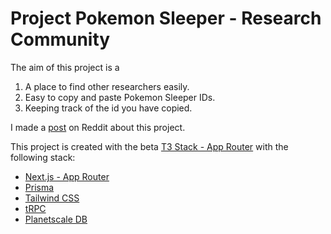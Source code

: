 # Project Pokemon Sleeper - Research Community

The aim of this project is a

1. A place to find other researchers easily.
2. Easy to copy and paste Pokemon Sleeper IDs.
3. Keeping track of the id you have copied.

I made a [post](https://www.reddit.com/r/PokemonSleep/comments/15gci82/i_have_created_a_simple_site_to_share_researcher/) on Reddit about this project.

This project is created with the beta [T3 Stack - App Router](https://create.t3.gg/) with the following stack:

- [Next.js - App Router](https://nextjs.org)
- [Prisma](https://prisma.io)
- [Tailwind CSS](https://tailwindcss.com)
- [tRPC](https://trpc.io)
- [Planetscale DB](https://planetscale.com)
